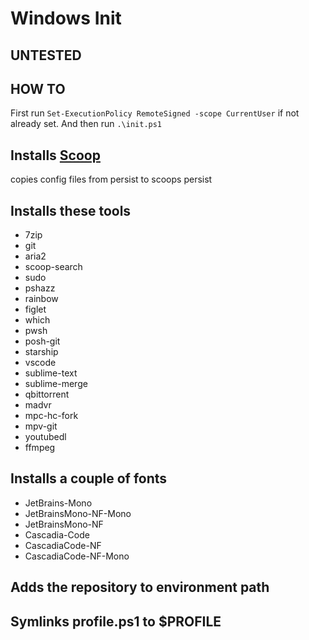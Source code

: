 # Windows Init

## UNTESTED

## HOW TO
First run `Set-ExecutionPolicy RemoteSigned -scope CurrentUser` if not already set.
And then run `.\init.ps1`

## Installs [Scoop](https://github.com/ScoopInstaller/scoop)
copies config files from persist to scoops persist

## Installs these tools
- 7zip
- git
- aria2
- scoop-search
- sudo
- pshazz
- rainbow
- figlet
- which
- pwsh
- posh-git
- starship
- vscode
- sublime-text
- sublime-merge
- qbittorrent
- madvr
- mpc-hc-fork
- mpv-git
- youtubedl
- ffmpeg

## Installs a couple of fonts
- JetBrains-Mono
- JetBrainsMono-NF-Mono
- JetBrainsMono-NF
- Cascadia-Code
- CascadiaCode-NF
- CascadiaCode-NF-Mono

## Adds the repository to environment path

## Symlinks profile.ps1 to $PROFILE
